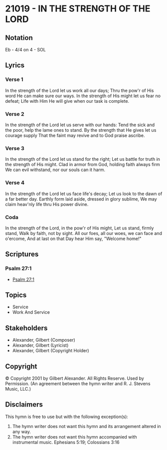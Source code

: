 # 21019 - IN THE STRENGTH OF THE LORD

## Notation

Eb - 4/4 on 4 - SOL

## Lyrics

### Verse 1

In the strength of the Lord let us work all our days; Thru the pow'r of His word He can make sure our ways. In the strength of His might let us fear no defeat; Life with Him He will give when our task is complete.

### Verse 2

In the strength of the Lord let us serve with our hands: Tend the sick and the poor, help the lame ones to stand. By the strength that He gives let us courage supply That the faint may revive and to God praise ascribe.

### Verse 3

In the strength of the Lord let us stand for the right; Let us battle for truth in the strength of His might. Clad in armor from God, holding faith always firm We can evil withstand, nor our souls can it harm.

### Verse 4

In the strength of the Lord let us face life's decay; Let us look to the dawn of a far better day. Earthly form laid aside, dressed in glory sublime, We may claim heav'nly life thru His power divine.

### Coda

In the strength of the Lord, in the pow'r of His might, Let us stand, firmly stand, Walk by faith, not by sight. All our foes, all our woes, we can face and o'ercome, And at last on that Day hear Him say, "Welcome home!" 


## Scriptures

### Psalm 27:1

- [Psalm 27:1](https://www.biblegateway.com/passage/?search=Psalm%2027%3A1)


## Topics

- Service
- Work And Service

## Stakeholders

- Alexander, Gilbert (Composer)
- Alexander, Gilbert (Lyricist)
- Alexander, Gilbert (Copyright Holder)

## Copyright

© Copyright 2001 by Gilbert Alexander. All Rights Reserve. Used by Permission.
(An agreement between the hymn writer and R. J. Stevens Music, LLC.)

## Disclaimers

This hymn is free to use but with the following exception(s):
1. The hymn writer does not want this hymn and its arrangement altered in any way.
2. The hymn writer does not want this hymn accompanied with instrumental music.
Ephesians 5:19; Colossians 3:16

